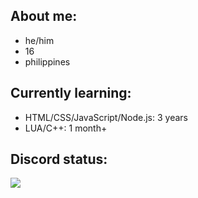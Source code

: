 ## About me:
- he/him
- 16
- philippines

## Currently learning:
- HTML/CSS/JavaScript/Node.js: 3 years
- LUA/C++: 1 month+

## Discord status:
<p>
  <a href="https://discord.com/users/566541776815390730">
    <img src="https://discord.c99.nl/widget/theme-4/566541776815390730.png"/>
  </a>
</p>

